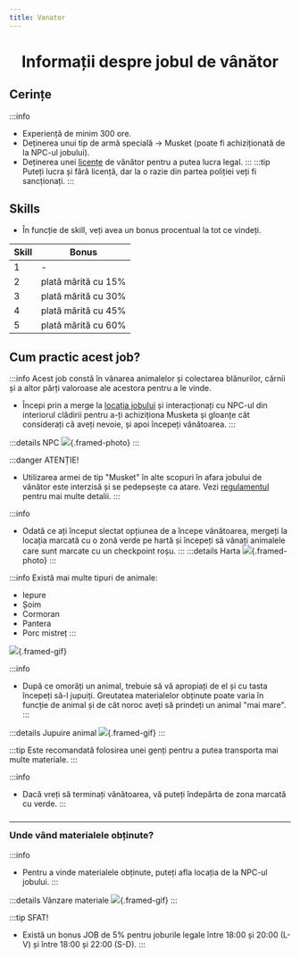 ```yaml
---
title: Vanator
---
```

<script setup> 
    import KeyIcon from '../.vitepress/components/KeyIcon.vue'
</script>

# <span class="title-font"><center>Informații despre jobul de vânător</center></span>

## <span class="header-font">Cerințe</span>

:::info
- Experiență de minim 300 ore.
- Deținerea unui tip de armă specială -> Musket (poate fi achiziționată de la NPC-ul jobului).
- Deținerea unei [licențe](/general/licente) de vânător pentru a putea lucra legal.
:::
:::tip
Puteți lucra și fără licență, dar la o razie din partea poliției veți fi sancționați.
:::

## <span class="header-font">Skills</span>

- În funcție de skill, veți avea un bonus procentual la tot ce vindeți.

| Skill                | Bonus               |
| -------------------  | ---------------     |
| 1                    | -                   |
| 2                    | plată mărită cu 15% |
| 3                    | plată mărită cu 30% |
| 4                    | plată mărită cu 45% |
| 5                    | plată mărită cu 60% |

## <span class="header-font">Cum practic acest job?</span>

:::info
Acest job constă în vânarea animalelor și colectarea blănurilor, cărnii și a altor părți valoroase ale acestora pentru a le vinde.

- Începi prin a merge la [locația jobului](locatii) și interacționați cu NPC-ul din interiorul clădirii pentru a-ți achiziționa Musketa și gloanțe cât considerați că aveți nevoie, și apoi începeți vânătoarea.
:::

:::details NPC
![](https://i.imgur.com/6qch7tj.png){.framed-photo}
:::

:::danger ATENȚIE!
- Utilizarea armei de tip "Musket" în alte scopuri în afara jobului de vânător este interzisă și se pedepsește ca atare. Vezi [regulamentul](/informatii/regulament.html) pentru mai multe detalii.
:::

:::info
- Odată ce ați început slectat opțiunea de a începe vânătoarea, mergeți la locația marcată cu o zonă verde pe hartă și începeți să vânați animalele care sunt marcate cu un checkpoint roșu.
:::
:::details Harta
![](https://i.imgur.com/IjaO2nx.png){.framed-photo}
:::

:::info
Există mai multe tipuri de animale:
  - Iepure
  - Șoim
  - Cormoran
  - Pantera
  - Porc mistreț
:::

![](https://i.imgur.com/YssdCNV.gif){.framed-gif}

:::info
- După ce omorâți un animal, trebuie să vă apropiați de el și cu tasta <KeyIcon keyType="e"/> începeți să-l jupuiți. Greutatea materialelor obținute poate varia în funcție de animal și de cât noroc aveți să prindeți un animal "mai mare".
:::

:::details Jupuire animal
![](https://i.imgur.com/bpmQtT9.gif){.framed-gif}
:::

:::tip
Este recomandată folosirea unei genți pentru a putea transporta mai multe materiale.
:::

:::info
- Dacă vreți să terminați vânătoarea, vă puteți îndepărta de zona marcată cu verde.
:::

<hr style="transform: translateY(10px)"/>

### <span class="header-font">Unde vând materialele obținute?</span>

:::info
- Pentru a vinde materialele obținute, puteți afla locația de la NPC-ul jobului.
:::

:::details Vânzare materiale
![](https://i.imgur.com/E1Zp1xS.gif){.framed-gif}
:::

:::tip SFAT!
- Există un bonus JOB de 5% pentru joburile legale între 18:00 și 20:00 (L-V) și între 18:00 și 22:00 (S-D).
:::